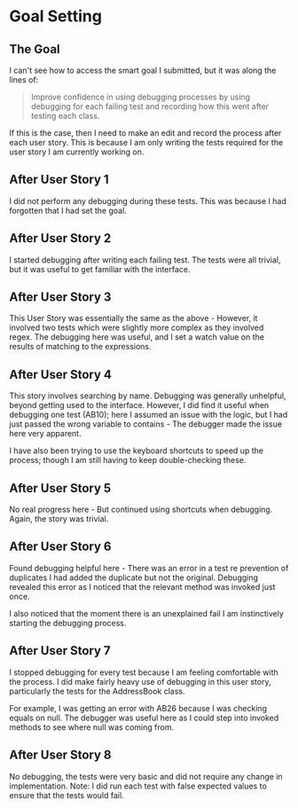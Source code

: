 # Goal Setting

## The Goal

I can't see how to access the smart goal I submitted, but it was along the lines of:

>Improve confidence in using debugging processes by using debugging for each failing test 
and recording how this went after testing each class. 

If this is the case, then I need to make an edit and record the process
after each user story. This is because I am only writing the tests required
for the user story I am currently working on. 

## After User Story 1

I did not perform any debugging during these tests. This was because
I had forgotten that I had set the goal. 

## After User Story 2

I started debugging after writing each failing test. The tests were all
trivial, but it was useful to get familiar with the interface. 

## After User Story 3

This User Story was essentially the same as the above - However, it involved two tests which
were slightly more complex as they involved regex. The debugging here was useful, and I set a watch value
on the results of matching to the expressions.

## After User Story 4

This story involves searching by name. Debugging was generally unhelpful, beyond getting used to the interface. 
However, I did find it useful when debugging one test (AB10); here I assumed an issue with the logic, but I had
just passed the wrong variable to contains - The debugger made the issue here very apparent. 

I have also been trying to use the keyboard shortcuts to speed up the process; though I am still having to keep 
double-checking these.

## After User Story 5

No real progress here - But continued using shortcuts when debugging. Again, the story was trivial. 

## After User Story 6

Found debugging helpful here - There was an error in a test re prevention of duplicates
I had added the duplicate but not the original. Debugging revealed this error as I noticed
that the relevant method was invoked just once. 

I also noticed that the moment there is an unexplained fail I am instinctively starting
the debugging process. 

## After User Story 7

I stopped debugging for every test because I am feeling comfortable with the process. I did make
fairly heavy use of debugging in this user story, particularly the tests for the AddressBook class. 

For example, I was getting an error with AB26 because I was checking equals on null. The debugger was useful here
as I could step into invoked methods to see where null was coming from.

## After User Story 8

No debugging, the tests were very basic and did not require any change in implementation. Note: I did
run each test with false expected values to ensure that the tests would fail.